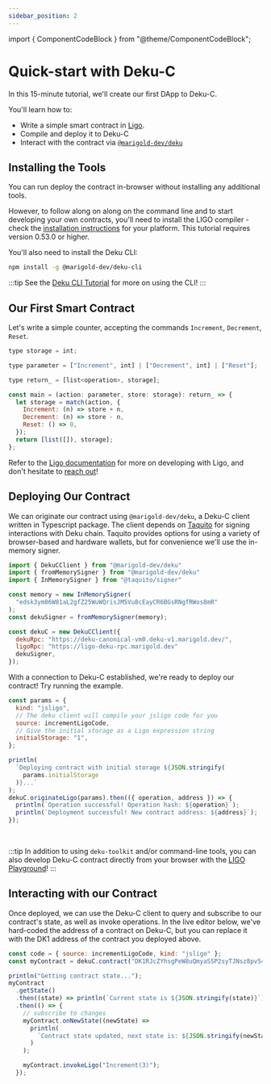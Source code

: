 ```yaml
---
sidebar_position: 2
---
```


import { ComponentCodeBlock } from "@theme/ComponentCodeBlock";

# Quick-start with Deku-C

In this 15-minute tutorial, we'll create our first DApp to Deku-C.

You'll learn how to:

- Write a simple smart contract in [Ligo](https://ligolang.org/).
- Compile and deploy it to Deku-C
- Interact with the contract via
  [`@marigold-dev/deku`](https://www.npmjs.com/package/@marigold-dev/deku)

## Installing the Tools

You can run deploy the contract in-browser without installing any additional
tools.

However, to follow along on along on the command line and to start developing
your own contracts, you'll need to install the LIGO compiler - check the
[installation instructions](https://ligolang.org/docs/intro/installation) for
your platform. This tutorial requires version 0.53.0 or higher.

You'll also need to install the Deku CLI:

```bash
npm install -g @marigold-dev/deku-cli
```

:::tip
See the [Deku CLI Tutorial](./deku_c_cli.md) for more on using the CLI!
:::

## Our First Smart Contract

Let's write a simple counter, accepting the commands `Increment`, `Decrement`,
`Reset`.

```js
type storage = int;

type parameter = ["Increment", int] | ["Decrement", int] | ["Reset"];

type return_ = [list<operation>, storage];

const main = (action: parameter, store: storage): return_ => {
  let storage = match(action, {
    Increment: (n) => store + n,
    Decrement: (n) => store - n,
    Reset: () => 0,
  });
  return [list([]), storage];
};
```

Refer to the [Ligo documentation](https://ligolang.org/docs/intro/introduction)
for more on developing with Ligo, and don't hesitate to
[reach out](https://ligolang.org/contact)!

## Deploying Our Contract

We can originate our contract using `@marigold-dev/deku`, a Deku-C client
written in Typescript package. The client depends on
[Taquito](https://tezostaquito.io/) for signing interactions with Deku chain.
Taquito provides options for using a variety of browser-based and hardware
wallets, but for convenience we'll use the in-memory signer.

```js
import { DekuCClient } from "@marigold-dev/deku"
import { fromMemorySigner } from "@marigold-dev/deku"
import { InMemorySigner } from "@taquito/signer"

const memory = new InMemorySigner(
  "edsk3ym86W81aL2gfZ25WuWQrisJM5Vu8cEayCR6BGsRNgfRWos8mR"
);
const dekuSigner = fromMemorySigner(memory);

const dekuC = new DekuCClient({
  dekuRpc: "https://deku-canonical-vm0.deku-v1.marigold.dev/",
  ligoRpc: "https://ligo-deku-rpc.marigold.dev"
  dekuSigner,
});
```

With a connection to Deku-C established, we're ready to deploy our contract! Try
running the example.

```js live noInline
const params = {
  kind: "jsligo",
  // The deku client will compile your jsligo code for you
  source: incrementLigoCode,
  // Give the initial storage as a Ligo expression string
  initialStorage: "1",
};

println(
  `Deploying contract with initial storage ${JSON.stringify(
    params.initialStorage
  )}...`
);
dekuC.originateLigo(params).then(({ operation, address }) => {
  println(`Operation successful! Operation hash: ${operation}`);
  println(`Deployment successful! New contract address: ${address}`);
});
```

<br/>

:::tip
In addition to using `deku-toolkit` and/or command-line tools, you can
also develop Deku-C contract directly from your browser with the
[LIGO Playground](https://ide.ligolang.org/)!
:::

## Interacting with our Contract

Once deployed, we can use the Deku-C client to query and subscribe to our
contract's state, as well as invoke operations. In the live editor below, we've
hard-coded the address of a contract on Deku-C, but you can replace it with the
DK1 address of the contract you deployed above.

<!-- TODO: what happens when there are errors -->

```js live noInline
const code = { source: incrementLigoCode, kind: "jsligo" };
const myContract = dekuC.contract("DK1RJcZYhsgPeW8uQmyaSSP2syTJNsz8pv54", code); // 👈 Replace with your contract address

println("Getting contract state...");
myContract
  .getState()
  .then((state) => println(`Current state is ${JSON.stringify(state)}`))
  .then(() => {
    // subscribe to changes
    myContract.onNewState((newState) =>
      println(
        `Contract state updated, next state is: ${JSON.stringify(newState)}`
      )
    );

    myContract.invokeLigo("Increment(3)");
  });
```
